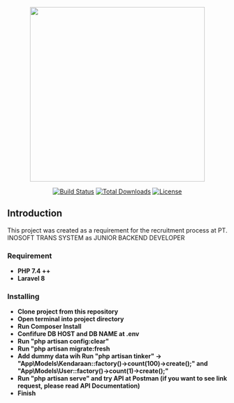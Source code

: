 <p align="center"><a href="https://laravel.com" target="_blank"><img src="https://raw.githubusercontent.com/laravel/art/master/logo-lockup/5%20SVG/2%20CMYK/1%20Full%20Color/laravel-logolockup-cmyk-red.svg" width="400"></a></p>

<p align="center">
<a href="https://travis-ci.org/laravel/framework"><img src="https://travis-ci.org/laravel/framework.svg" alt="Build Status"></a>
<a href="https://packagist.org/packages/laravel/framework"><img src="https://img.shields.io/packagist/dt/laravel/framework" alt="Total Downloads"></a>
<a href="https://packagist.org/packages/laravel/framework"><img src="https://img.shields.io/packagist/l/laravel/framework" alt="License"></a>
</p>

## Introduction

This project was created as a requirement for the recruitment process at PT. INOSOFT TRANS SYSTEM as JUNIOR BACKEND DEVELOPER

### Requirement

- **PHP 7.4 ++**
- **Laravel 8**

### Installing

- **Clone project from this repository**
- **Open terminal into project directory**
- **Run Composer Install**
- **Confifure DB HOST and DB NAME at .env**
- **Run "php artisan config:clear"**
- **Run "php artisan migrate:fresh**
- **Add dummy data wih Run "php artisan tinker" -> "App\Models\Kendaraan::factory()->count(100)->create();" and "App\Models\User::factory()->count(1)->create();"**
- **Run "php artisan serve" and try API at Postman (if you want to see link request, please read API Documentation)**
- **Finish**
